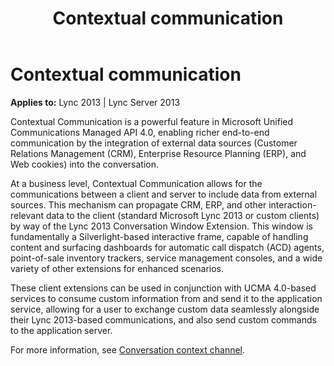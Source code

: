 ﻿---
title: Contextual communication
TOCTitle: Contextual communication
ms:assetid: 6fe0e2a4-5546-41bb-87ae-2201aa32ae73
ms:mtpsurl: https://msdn.microsoft.com/en-us/library/Dn465927(v=office.15)
ms:contentKeyID: 57102421
ms.date: 07/25/2014
mtps_version: v=office.15
---

# Contextual communication


**Applies to:** Lync 2013 | Lync Server 2013

Contextual Communication is a powerful feature in Microsoft Unified Communications Managed API 4.0, enabling richer end-to-end communication by the integration of external data sources (Customer Relations Management (CRM), Enterprise Resource Planning (ERP), and Web cookies) into the conversation.

At a business level, Contextual Communication allows for the communications between a client and server to include data from external sources. This mechanism can propagate CRM, ERP, and other interaction-relevant data to the client (standard Microsoft Lync 2013 or custom clients) by way of the Lync 2013 Conversation Window Extension. This window is fundamentally a Silverlight-based interactive frame, capable of handling content and surfacing dashboards for automatic call dispatch (ACD) agents, point-of-sale inventory trackers, service management consoles, and a wide variety of other extensions for enhanced scenarios.

These client extensions can be used in conjunction with UCMA 4.0-based services to consume custom information from and send it to the application service, allowing for a user to exchange custom data seamlessly alongside their Lync 2013-based communications, and also send custom commands to the application server.

For more information, see [Conversation context channel](conversation-context-channel.md).

